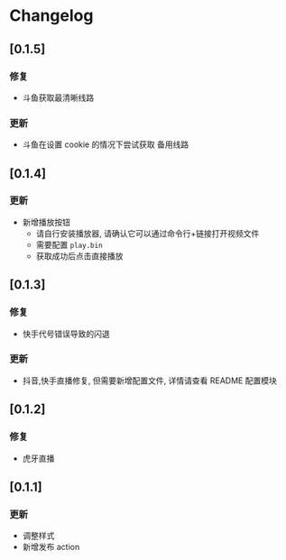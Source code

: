 # Changelog

## [0.1.5]

### 修复

-   斗鱼获取最清晰线路

### 更新

-   斗鱼在设置 cookie 的情况下尝试获取 备用线路

## [0.1.4]

### 更新

-   新增播放按钮
    -   请自行安装播放器, 请确认它可以通过命令行+链接打开视频文件
    -   需要配置 `play.bin`
    -   获取成功后点击直接播放

## [0.1.3]

### 修复

-   快手代号错误导致的闪退

### 更新

-   抖音,快手直播修复, 但需要新增配置文件, 详情请查看 README 配置模块

## [0.1.2]

### 修复

-   虎牙直播

## [0.1.1]

### 更新

-   调整样式
-   新增发布 action
